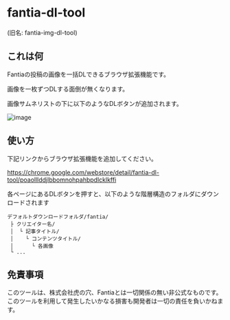# fantia-dl-tool

(旧名: fantia-img-dl-tool)

## これは何

Fantiaの投稿の画像を一括DLできるブラウザ拡張機能です。

画像を一枚ずつDLする面倒が無くなります。

画像サムネリストの下に以下のようなDLボタンが追加されます。

![image](https://user-images.githubusercontent.com/32170530/114551066-db6bb680-9c9d-11eb-85e4-9963baac60dc.png)

## 使い方

下記リンクからブラウザ拡張機能を追加してください。

<https://chrome.google.com/webstore/detail/fantia-dl-tool/poaolllddjlbbomnohpahbpdlcklkffi>

各ページにあるDLボタンを押すと、以下のような階層構造のフォルダにダウンロードされます

```text
デフォルトダウンロードフォルダ/fantia/
 ├ クリエイター名/
 │  └ 記事タイトル/
 │    └ コンテンツタイトル/
 │      └ 各画像
 └ ...
```

## 免責事項

このツールは、株式会社虎の穴、Fantiaとは一切関係の無い非公式なものです。  
このツールを利用して発生したいかなる損害も開発者は一切の責任を負いかねます。
